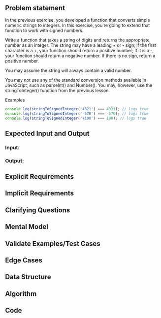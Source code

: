 ## Problem statement

In the previous exercise, you developed a function that converts simple numeric strings to integers. In this exercise, you're going to extend that function to work with signed numbers.

Write a function that takes a string of digits and returns the appropriate number as an integer. The string may have a leading + or - sign; if the first character is a +, your function should return a positive number; if it is a -, your function should return a negative number. If there is no sign, return a positive number.

You may assume the string will always contain a valid number.

You may not use any of the standard conversion methods available in JavaScript, such as parseInt() and Number(). You may, however, use the stringToInteger() function from the previous lesson.

Examples

```javascript
console.log(stringToSignedInteger('4321') === 4321); // logs true
console.log(stringToSignedInteger('-570') === -570); // logs true
console.log(stringToSignedInteger('+100') === 100); // logs true
```

## Expected Input and Output

### Input:

### Output:

## Explicit Requirements

## Implicit Requirements

## Clarifying Questions

## Mental Model

## Validate Examples/Test Cases

## Edge Cases

## Data Structure

## Algorithm

## Code
